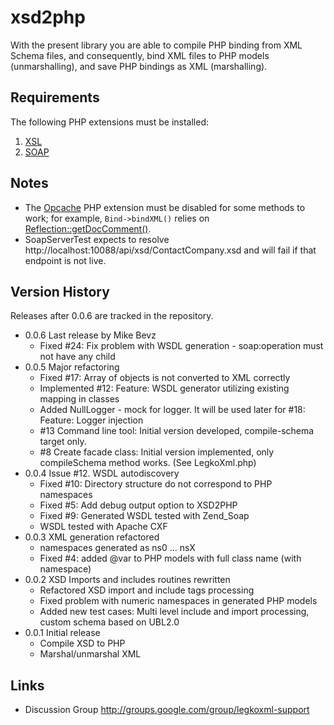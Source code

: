 # xsd2php

With the present library you are able to compile PHP binding from XML Schema files,
and consequently, bind XML files to PHP models (unmarshalling), and save PHP bindings
as XML (marshalling).

## Requirements

The following PHP extensions must be installed:
1. [XSL](http://php.net/manual/en/book.xsl.php)
1. [SOAP](http://php.net/manual/en/book.soap.php)

## Notes

* The [Opcache](http://php.net/manual/en/book.opcache.php) PHP extension must be disabled for some methods to work; for example, `Bind->bindXML()` relies on [Reflection::getDocComment()](http://php.net/manual/en/reflectionclass.getdoccomment.php).
* SoapServerTest expects to resolve http://localhost:10088/api/xsd/ContactCompany.xsd and will fail if that endpoint is not live.

##  Version History

Releases after 0.0.6 are tracked in the repository.

* 0.0.6 Last release by Mike Bevz
  * Fixed #24: Fix problem with WSDL generation - soap:operation must not have any child
* 0.0.5 Major refactoring
  * Fixed #17: Array of objects is not converted to XML correctly
  * Implemented #12: Feature: WSDL generator utilizing existing mapping in classes
  * Added NullLogger - mock for logger. It will be used later for #18: Feature: Logger injection
  * #13 Command line tool: Initial version developed, compile-schema target only.
  * #8 Create facade class: Initial version implemented, only compileSchema method works. (See LegkoXml.php)
* 0.0.4 Issue #12. WSDL autodiscovery
  * Fixed #10: Directory structure do not correspond to PHP namespaces
  * Fixed #5: Add debug output option to XSD2PHP
  * Fixed #9: Generated WSDL tested with Zend_Soap
  * WSDL tested with Apache CXF
* 0.0.3 XML generation refactored
  * namespaces generated as ns0 ... nsX
  * Fixed #4: added @var to PHP models with full class name (with namespace)
* 0.0.2 XSD Imports and includes routines rewritten
  * Refactored XSD import and include tags processing
  * Fixed problem with numeric namespaces in generated PHP models
  * Added new test cases: Multi level include and import processing, custom schema based on UBL2.0
* 0.0.1 Initial release
  * Compile XSD to PHP
  * Marshal/unmarshal XML


## Links

* Discussion Group http://groups.google.com/group/legkoxml-support
